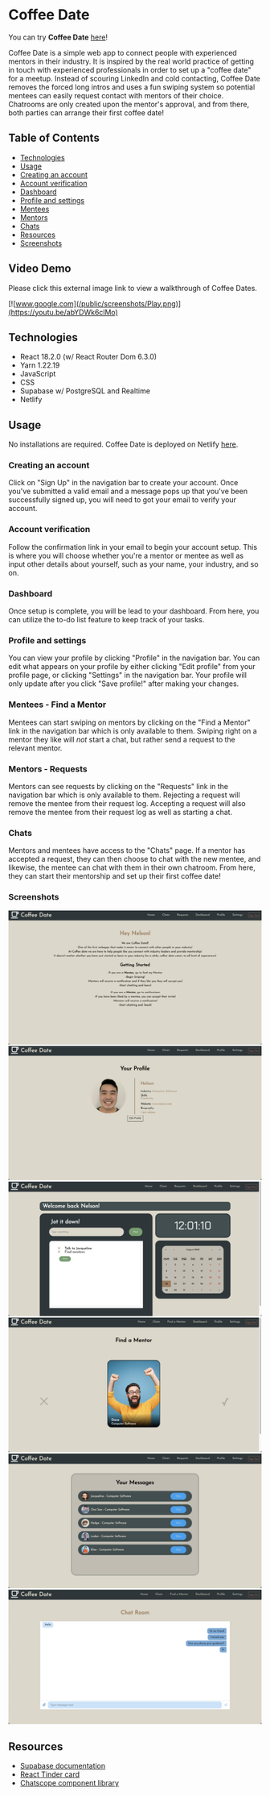 # Coffee Date
You can try **Coffee Date** [here](https://main--stunning-entremet-0abbec.netlify.app)!

Coffee Date is a simple web app to connect people with experienced mentors in their industry. It is inspired by the real world practice of getting in touch with experienced professionals in order to set up a "coffee date" for a meetup. Instead of scouring LinkedIn and cold contacting, Coffee Date removes the forced long intros and uses a fun swiping system so potential mentees can easily request contact with mentors of their choice. Chatrooms are only created upon the mentor's approval, and from there, both parties can arrange their first coffee date!

## Table of Contents
* [Technologies](#technologies)
* [Usage](#usage)
* [Creating an account](#creating-an-account)
* [Account verification](#account-verification)
* [Dashboard](#dashboard)
* [Profile and settings](#profile-and-settings)
* [Mentees](#mentees)
* [Mentors](#mentors)
* [Chats](#chats)
* [Resources](#resources)
* [Screenshots](#screenshots)

## Video Demo
Please click this external image link to view a walkthrough of Coffee Dates.

[![www.google.com](/public/screenshots/Play.png)](https://youtu.be/abYDWk6clMo)



## Technologies
* React 18.2.0 (w/ React Router Dom 6.3.0)
* Yarn 1.22.19
* JavaScript
* CSS
* Supabase w/ PostgreSQL and Realtime
* Netlify

## Usage
No installations are required. Coffee Date is deployed on Netlify [here](https://main--stunning-entremet-0abbec.netlify.app).

### Creating an account
Click on "Sign Up" in the navigation bar to create your account. Once you've submitted a valid email and a message pops up that you've been successfully signed up, you will need to got your email to verify your account.

### Account verification
Follow the confirmation link in your email to begin your account setup. This is where you will choose whether you're a mentor or mentee as well as input other details about yourself, such as your name, your industry, and so on.

### Dashboard
Once setup is complete, you will be lead to your dashboard. From here, you can utilize the to-do list feature to keep track of your tasks.

### Profile and settings
You can view your profile by clicking "Profile" in the navigation bar. You can edit what appears on your profile by either clicking "Edit profile" from your profile page, or clicking "Settings" in the navigation bar. Your profile will only update after you click "Save profile!" after making your changes.

### Mentees - Find a Mentor
Mentees can start swiping on mentors by clicking on the "Find a Mentor" link in the navigation bar which is only available to them. Swiping right on a mentor they like will *not* start a chat, but rather send a request to the relevant mentor.

### Mentors - Requests
Mentors can see requests by clicking on the "Requests" link in the navigation bar which is only available to them. Rejecting a request will remove the mentee from their request log. Accepting a request will also remove the mentee from their request log as well as starting a chat.

### Chats
Mentors and mentees have access to the "Chats" page. If a mentor has accepted a request, they can then choose to chat with the new mentee, and likewise, the mentee can chat with them in their own chatroom. From here, they can start their mentorship and set up their first coffee date!

### Screenshots
![Homepage](/public/screenshots/LoggedIn.png)
![Profile](/public/screenshots/Profile.png)
![DashBoard](/public/screenshots/Dashboard.png)
![Matches](/public/screenshots/Match.png)
![Chats](/public/screenshots/Chats.png)
![PrivateMessage](/public/screenshots/Chat.png)

## Resources
* [Supabase documentation](https://supabase.com/docs)
* [React Tinder card](https://www.npmjs.com/package/react-tinder-card)
* [Chatscope component library](https://www.npmjs.com/package/@chatscope/chat-ui-kit-react)